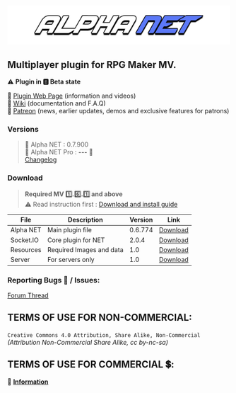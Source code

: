 ![](https://github.com/KageDesu/TestRepo/blob/master/TitleName.png)

## Multiplayer plugin for RPG Maker MV.

⚠️ **Plugin in 🅱️ Beta state**

📄 [Plugin Web Page](https://kagedesuworkshop.blogspot.com/p/alpha-net.html) (information and videos)  
📄 [Wiki](https://github.com/KageDesu/AlphaNET/wiki) (documentation and F.A.Q)  
🔴 [Patreon](https://www.patreon.com/KageDesu) (news, earlier updates, demos and exclusive features for patrons)

### Versions 
> 🔷 Alpha NET : 0.7.900    
> 🔶 Alpha NET Pro : **---** 🚫   
> [Changelog](https://github.com/KageDesu/AlphaNET/blob/master/Changelog.md)

### Download
> **Required MV 1️⃣.6️⃣.1️⃣  and above**  
⚠️ Read instruction first : [Download and install guide](https://github.com/KageDesu/AlphaNET/wiki/Download-and-install-guide)

| File | Description | Version |Link| 
| --- | --- | --- | --- |
|Alpha NET | Main plugin file | 0.6.774 | [Download](https://www.dropbox.com/s/t9v4ueoa1d76hl0/Alpha_NET_build.js?dl=0)
|Socket.IO | Core plugin for NET | 2.0.4 | [Download](https://www.dropbox.com/s/7814an9yld78jts/SocketIO.js?dl=0)
|Resources | Required Images and data | 1.0 | [Download](https://www.dropbox.com/s/5blmkwhdy29wes7/Resources_10.zip?dl=0)
|Server | For servers only | 1.0 | [Download](https://www.dropbox.com/s/9v6qfhj09dvsgmq/server_10.zip?dl=0)


### Reporting Bugs 🐛 / Issues:
[Forum Thread](https://forums.rpgmakerweb.com/index.php?threads/alpha-net-rpg-mv-multiplayer.92246/)

## TERMS OF USE FOR NON-COMMERCIAL:
`Creative Commons 4.0 Attribution, Share Alike, Non-Commercial`  
*(Attribution Non-Commercial Share Alike, cc by-nc-sa)*

## TERMS OF USE FOR COMMERCIAL 💲:
📄 [**Information**](https://github.com/KageDesu/AlphaNET/wiki/USE-FOR-COMMERCIAL)

